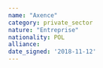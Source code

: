 ```yaml
---
name: "Axence"
category: private_sector
nature: "Entreprise"
nationality: POL
alliance: 
date_signed: '2018-11-12'
---
```

    